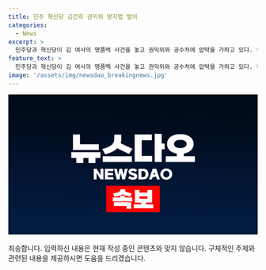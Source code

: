 ```yaml
---
title: 민주 혁신당 김건희 권익위 방지법 발의
categories:
  - News
excerpt: >
  민주당과 혁신당이 김 여사의 명품백 사건을 놓고 권익위와 공수처에 압박을 가하고 있다. 국민권익위원회 결정에 불만을 표하며 여사의 명품백 수수 의혹을 조사한 권익위를 비판하고, 권익위원장을 국회 인사청문대상에 포함시키는 법안까지 발의했다. 이에 대한 혁신당의 반응은 권익위를 향해 사퇴를 촉구하고 엄정 수사를 요구하는 것이다. 또한, 청탁금지법 위반 혐의에 대해 권익위와 공수처에 고발을 촉구하며 사퇴를 요구하는 등 야당과 여당의 갈등이 고조되고 있다.
feature_text: >
  민주당과 혁신당이 김 여사의 명품백 사건을 놓고 권익위와 공수처에 압박을 가하고 있다. 국민권익위원회 결정에 불만을 표하며 여사의 명품백 수수 의혹을 조사한 권익위를 비판하고, 권익위원장을 국회 인사청문대상에 포함시키는 법안까지 발의했다. 이에 대한 혁신당의 반응은 권익위를 향해 사퇴를 촉구하고 엄정 수사를 요구하는 것이다. 또한, 청탁금지법 위반 혐의에 대해 권익위와 공수처에 고발을 촉구하며 사퇴를 요구하는 등 야당과 여당의 갈등이 고조되고 있다.
image: '/assets/img/newsdao_breakingnews.jpg'
---
```


<p><img src="/assets/img/newsdao_breakingnews.jpg" alt="implanttips 속보" /></p>

<p>죄송합니다. 입력하신 내용은 현재 작성 중인 콘텐츠와 맞지 않습니다. 구체적인 주제와 관련된 내용을 제공하시면 도움을 드리겠습니다.</p>

